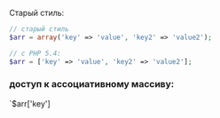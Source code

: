 Старый стиль:
```php
// старый стиль
$arr = array('key' => 'value', 'key2' => 'value2');

// c PHP 5.4:
$arr = ['key' => 'value', 'key2' => 'value2'];
```

### доступ к ассоциативному массиву:
`$arr['key']


